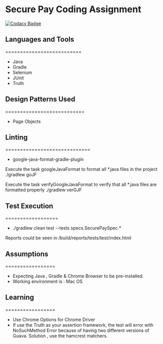 # Secure Pay Coding Assignment

[![Codacy Badge](https://api.codacy.com/project/badge/Grade/b067af10e6bf4f1c821012059cc91322)](https://www.codacy.com/app/vjagannath09/securePay)

## Languages and Tools
==========================
- Java
- Gradle
- Selenium
- JUnit
- Truth

## Design Patterns Used
===========================
- Page Objects

## Linting
=============================
- google-java-format-gradle-plugin

Execute the task googleJavaFormat to format all *.java files in the project
 ./gradlew goJF

Execute the task verifyGoogleJavaFormat to verify that all *.java files are formatted properly
 ./gradlew verGJF

## Test Execution
==================
- ./gradlew clean test --tests specs.SecurePaySpec.*

Reports could be seen in <PWD>/build/reports/tests/test/index.html

## Assumptions
=================
- Expecting Java , Gradle & Chrome Browser to be pre-installed.
- Working environment is :  Mac OS

## Learning
=================
- Use Chrome Options for Chrome Driver
- If use the Truth as your assertion framework, the test will error with NoSuchMethod Error
because of having two different versions of Guava. Solution , use the hamcrest matchers.